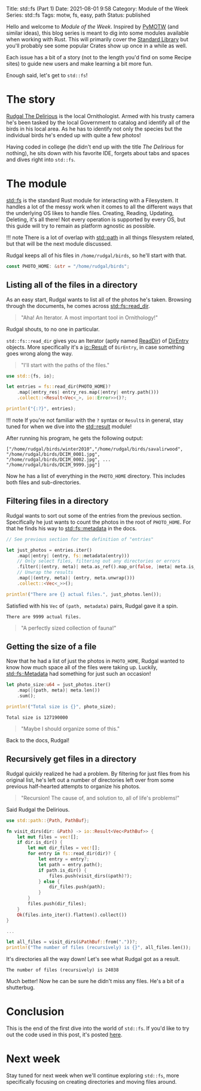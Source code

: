 Title: std::fs (Part 1)
Date: 2021-08-01 9:58
Category: Module of the Week
Series: std::fs
Tags: motw, fs, easy, path
Status: published

Hello and welcome to *Module of the Week*. Inspired by [PyMOTW](https://pymotw.com/3/) (and similar ideas), this blog series is meant to dig into some modules available when working with Rust. This will primarily cover the [Standard Library](https://doc.rust-lang.org/std/index.html#modules) but you'll probably see some popular Crates show up once in a while as well.

Each issue has a bit of a story (not to the length you'd find on some Recipe sites) to guide new users and make learning a bit more fun.

Enough said, let's get to `std::fs`!

<!-- more -->

# The story

[Rudgal The Delirious](https://www.fantasynamegenerators.com/dnd-orc-names.php) is the local Ornithologist. Armed with his trusty camera he's been tasked by the local Government to catalog and identify all of the birds in his local area. As he has to identify not only the species but the individual birds he's ended up with quite a few photos!

Having coded in college (he didn't end up with the title *The Delirious* for nothing), he sits down with his favorite IDE, forgets about tabs and spaces and dives right into `std::fs`.

# The module

[std::fs](https://doc.rust-lang.org/std/fs/index.html) is the standard Rust module for interacting with a Filesystem. It handles a lot of the messy work when it comes to all the different ways that the underlying OS likes to handle files. Creating, Reading, Updating, Deleting, it's all there! Not every operation is supported by every OS, but this guide will try to remain as platform agnostic as possible. 

!!! note
    There is a lot of overlap with [std::path](rdoc::std::path::index) in all things filesystem related, but that will be the next module discussed.

Rudgal keeps all of his files in `/home/rudgal/birds`, so he'll start with that.

``` rust
const PHOTO_HOME: &str = "/home/rudgal/birds";
```

## Listing all of the files in a directory

As an easy start, Rudgal wants to list all of the photos he's taken. Browsing through the documents, he comes across [std::fs::read_dir](rdoc>std::fs::fn.read_dir).

> "Aha! An Iterator. A most important tool in Ornithology!" 

Rudgal shouts, to no one in particular.

`std::fs::read_dir` gives you an Iterator (aptly named [ReadDir](rdoc>std::fs::struct.ReadDir)) of [DirEntry](rdoc>std::fs::struct.DirEntry) objects. More specifically it's a [io::Result](rdoc>std::io::type.Result) of `DirEntry`, in case something goes wrong along the way.

> "I'll start with the paths of the files."

``` rust
use std::{fs, io};

let entries = fs::read_dir(PHOTO_HOME)?
    .map(|entry_res| entry_res.map(|entry| entry.path()))
    .collect::<Result<Vec<_>, io::Error>>()?;

println!("{:?}", entries);
```

!!! note
    If you're not familiar with the `?` syntax or `Result`s in general, stay tuned for when we dive into the [std::result](rdoc>std::result::index) module!

After running his program, he gets the following output:

``` shell
["/home/rudgal/birds/winter2010","/home/rudgal/birds/savalirwood", "/home/rudgal/birds/DCIM_0001.jpg", "/home/rudgal/birds/DCIM_0002.jpg", ... "/home/rudgal/birds/DCIM_9999.jpg"]
```

Now he has a list of everything in the `PHOTO_HOME` directory. This includes both files and sub-directories.

## Filtering files in a directory

Rudgal wants to sort out some of the entries from the previous section. Specifically he just wants to count the photos in the root of `PHOTO_HOME`. For that he finds his way to [std::fs::metadata](rdoc>std::fs::fn.metadata) in the docs.

``` rust
// See previous section for the definition of "entries"

let just_photos = entries.iter()
    .map(|entry| (entry, fs::metadata(entry)))
    // Only select files, filtering out any directories or errors
    .filter(|(entry, meta)| meta.as_ref().map_or(false, |meta| meta.is_file()))
    // Unwrap the results
    .map(|(entry, meta)| (entry, meta.unwrap()))
    .collect::<Vec<_>>();

println!("There are {} actual files.", just_photos.len());
```

Satisfied with his `Vec` of `(path, metadata)` pairs, Rudgal gave it a spin.

``` shell
There are 9999 actual files.
```

> "A perfectly sized collection of fauna!"

## Getting the size of a file

Now that he had a list of just the photos in `PHOTO_HOME`, Rudgal wanted to know how much space all of the files were taking up. Luckily, [std::fs::Metadata](rdoc>std::fs::struct.Metadata) had something for just such an occasion!

``` rust
let photo_size:u64 = just_photos.iter()
    .map(|(path, meta)| meta.len())
    .sum();

println!("Total size is {}", photo_size);
```

``` shell
Total size is 127190000
```

> "Maybe I should organize some of this."

Back to the docs, Rudgal!

## Recursively get files in a directory

Rudgal quickly realized he had a problem. By filtering for just files from his original list, he's left out a number of directories left over from some previous half-hearted attempts to organize his photos.

> "Recursion! The cause of, and solution to, all of life's problems!"

Said Rudgal the Delirious.

``` rust
use std::path::{Path, PathBuf};

fn visit_dirs(dir: &Path) -> io::Result<Vec<PathBuf>> {
    let mut files = vec![];
    if dir.is_dir() {
        let mut dir_files = vec![];
        for entry in fs::read_dir(dir)? {
            let entry = entry?;
            let path = entry.path();
            if path.is_dir() {
                files.push(visit_dirs(&path)?);
            } else {
                dir_files.push(path);
            }
        }
        files.push(dir_files);
    }
    Ok(files.into_iter().flatten().collect())
}

...

let all_files = visit_dirs(&PathBuf::from("."))?;
println!("The number of files (recursively) is {}", all_files.len());
```

It's directories all the way down! Let's see what Rudgal got as a result.

``` shell
The number of files (recursively) is 24038
```

Much better! Now he can be sure he didn't miss any files. He's a bit of a shutterbug.

# Conclusion

This is the end of the first dive into the world of `std::fs`. If you'd like to try out the code used in this post, it's posted [here](example>std_fs_1.rs).

# Next week

Stay tuned for next week when we'll continue exploring `std::fs`, more specifically focusing on creating directories and moving files around.